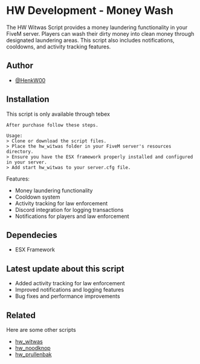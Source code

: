
# HW Development - Money Wash

The HW Witwas Script provides a money laundering functionality in your FiveM server. Players can wash their dirty money into clean money through designated laundering areas. This script also includes notifications, cooldowns, and activity tracking features.

## Author

- [@HenkW00](https://www.github.com/HenkW00)


## Installation

This script is only available through tebex

```
After purchase follow these steps.

Usage:
> Clone or download the script files.
> Place the hw_witwas folder in your FiveM server's resources directory.
> Ensure you have the ESX framework properly installed and configured in your server.
> Add start hw_witwas to your server.cfg file.

```
    
Features:

- Money laundering functionality
- Cooldown system
- Activity tracking for law enforcement
- Discord integration for logging transactions
- Notifications for players and law enforcement

## Dependecies

- ESX Framework

## Latest update about this script

- Added activity tracking for law enforcement
- Improved notifications and logging features
- Bug fixes and performance improvements



## Related

Here are some other scripts

- [hw_witwas](https://hw-scripts-store.tebex.io/package/6047798)
- [hw_noodknop](https://hw-scripts-store.tebex.io/package/6045776)
- [hw_prullenbak](https://hw-scripts-store.tebex.io/package/6045771)
